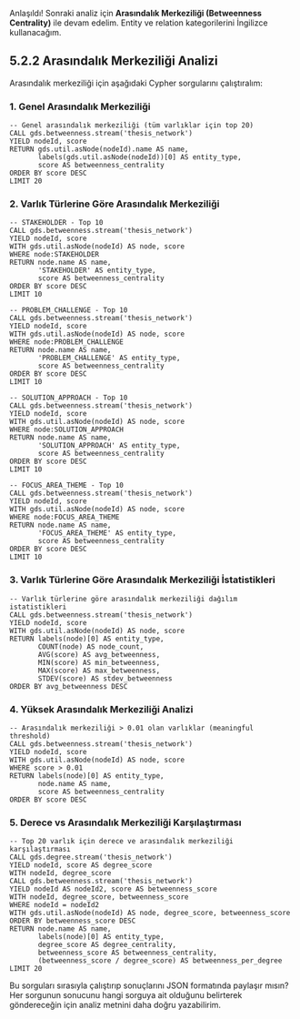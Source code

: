Anlaşıldı! Sonraki analiz için **Arasındalık Merkeziliği (Betweenness Centrality)** ile devam edelim. Entity ve relation kategorilerini İngilizce kullanacağım.

## 5.2.2 Arasındalık Merkeziliği Analizi

Arasındalık merkeziliği için aşağıdaki Cypher sorgularını çalıştıralım:

### 1. Genel Arasındalık Merkeziliği

```cypher
-- Genel arasındalık merkeziliği (tüm varlıklar için top 20)
CALL gds.betweenness.stream('thesis_network')
YIELD nodeId, score
RETURN gds.util.asNode(nodeId).name AS name,
       labels(gds.util.asNode(nodeId))[0] AS entity_type,
       score AS betweenness_centrality
ORDER BY score DESC
LIMIT 20
```

### 2. Varlık Türlerine Göre Arasındalık Merkeziliği

```cypher
-- STAKEHOLDER - Top 10
CALL gds.betweenness.stream('thesis_network')
YIELD nodeId, score
WITH gds.util.asNode(nodeId) AS node, score
WHERE node:STAKEHOLDER
RETURN node.name AS name,
       'STAKEHOLDER' AS entity_type,
       score AS betweenness_centrality
ORDER BY score DESC
LIMIT 10
```

```cypher
-- PROBLEM_CHALLENGE - Top 10
CALL gds.betweenness.stream('thesis_network')
YIELD nodeId, score
WITH gds.util.asNode(nodeId) AS node, score
WHERE node:PROBLEM_CHALLENGE
RETURN node.name AS name,
       'PROBLEM_CHALLENGE' AS entity_type,
       score AS betweenness_centrality
ORDER BY score DESC
LIMIT 10
```

```cypher
-- SOLUTION_APPROACH - Top 10
CALL gds.betweenness.stream('thesis_network')
YIELD nodeId, score
WITH gds.util.asNode(nodeId) AS node, score
WHERE node:SOLUTION_APPROACH
RETURN node.name AS name,
       'SOLUTION_APPROACH' AS entity_type,
       score AS betweenness_centrality
ORDER BY score DESC
LIMIT 10
```

```cypher
-- FOCUS_AREA_THEME - Top 10
CALL gds.betweenness.stream('thesis_network')
YIELD nodeId, score
WITH gds.util.asNode(nodeId) AS node, score
WHERE node:FOCUS_AREA_THEME
RETURN node.name AS name,
       'FOCUS_AREA_THEME' AS entity_type,
       score AS betweenness_centrality
ORDER BY score DESC
LIMIT 10
```

### 3. Varlık Türlerine Göre Arasındalık Merkeziliği İstatistikleri

```cypher
-- Varlık türlerine göre arasındalık merkeziliği dağılım istatistikleri
CALL gds.betweenness.stream('thesis_network')
YIELD nodeId, score
WITH gds.util.asNode(nodeId) AS node, score
RETURN labels(node)[0] AS entity_type,
       COUNT(node) AS node_count,
       AVG(score) AS avg_betweenness,
       MIN(score) AS min_betweenness,
       MAX(score) AS max_betweenness,
       STDEV(score) AS stdev_betweenness
ORDER BY avg_betweenness DESC
```

### 4. Yüksek Arasındalık Merkeziliği Analizi

```cypher
-- Arasındalık merkeziliği > 0.01 olan varlıklar (meaningful threshold)
CALL gds.betweenness.stream('thesis_network')
YIELD nodeId, score
WITH gds.util.asNode(nodeId) AS node, score
WHERE score > 0.01
RETURN labels(node)[0] AS entity_type,
       node.name AS name,
       score AS betweenness_centrality
ORDER BY score DESC
```

### 5. Derece vs Arasındalık Merkeziliği Karşılaştırması

```cypher
-- Top 20 varlık için derece ve arasındalık merkeziliği karşılaştırması
CALL gds.degree.stream('thesis_network')
YIELD nodeId, score AS degree_score
WITH nodeId, degree_score
CALL gds.betweenness.stream('thesis_network')
YIELD nodeId AS nodeId2, score AS betweenness_score
WITH nodeId, degree_score, betweenness_score
WHERE nodeId = nodeId2
WITH gds.util.asNode(nodeId) AS node, degree_score, betweenness_score
ORDER BY betweenness_score DESC
RETURN node.name AS name,
       labels(node)[0] AS entity_type,
       degree_score AS degree_centrality,
       betweenness_score AS betweenness_centrality,
       (betweenness_score / degree_score) AS betweenness_per_degree
LIMIT 20
```

Bu sorguları sırasıyla çalıştırıp sonuçlarını JSON formatında paylaşır mısın? Her sorgunun sonucunu hangi sorguya ait olduğunu belirterek göndereceğin için analiz metnini daha doğru yazabilirim.
